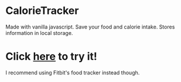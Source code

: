 # CalorieTracker
Made with vanilla javascript. Save your food and calorie intake. Stores information in local storage.

# Click [here](https://butterhub.github.io/CalorieTracker/index.html)  to try it!
I recommend using Fitbit's food tracker instead though.
